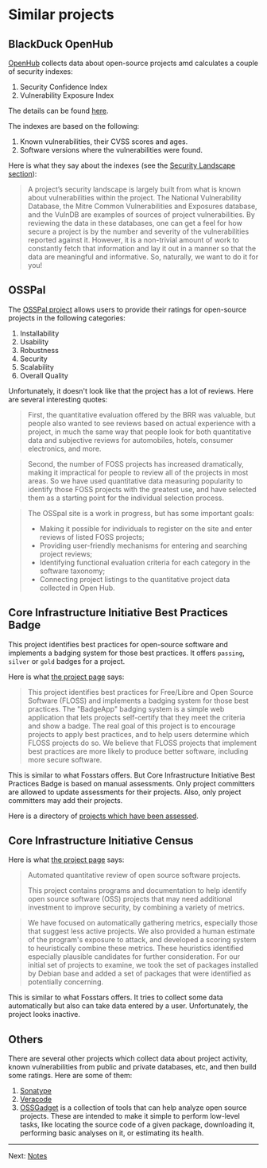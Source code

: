 # Similar projects

## BlackDuck OpenHub

[OpenHub](https://www.openhub.net) collects data about open-source projects amd calculates a couple of security indexes:

1.  Security Confidence Index
1.  Vulnerability Exposure Index

The details can be found [here](https://blog.openhub.net/about-pvr/).

The indexes are based on the following:

1.  Known vulnerabilities, their CVSS scores and ages.
1.  Software versions where the vulnerabilities were found.

Here is what they say about the indexes (see the [Security Landscape section](https://blog.openhub.net/about-pvr/)):

> A project’s security landscape is largely built from what is known about vulnerabilities within the project.
> The National Vulnerability Database, the Mitre Common Vulnerabilities and Exposures database, and the VulnDB are examples of sources of project vulnerabilities.
> By reviewing the data in these databases, one can get a feel for how secure a project is by the number and severity of the vulnerabilities reported against it.
> However, it is a non-trivial amount of work to constantly fetch that information and lay it out in a manner so that the data are meaningful and informative.
> So, naturally, we want to do it for you!

## OSSPal

The [OSSPal project](http://osspal.org/content/welcome-osspal) allows users to provide their ratings
for open-source projects in the following categories:

1.  Installability
1.  Usability
1.  Robustness
1.  Security
1.  Scalability
1.  Overall Quality

Unfortunately, it doesn't look like that the project has a lot of reviews. Here are several interesting quotes:

> First, the quantitative evaluation offered by the BRR was valuable, but people also wanted to see reviews based on actual experience with a project,
> in much the same way that people look for both quantitative data and subjective reviews for automobiles, hotels, consumer electronics, and more.

> Second, the number of FOSS projects has increased dramatically, making it impractical for people to review all of the projects in most areas.
> So we have used quantitative data measuring popularity to identify those FOSS projects with the greatest use,
> and have selected them as a starting point for the individual selection process.

> The OSSpal site is a work in progress, but has some important goals:
> - Making it possible for individuals to register on the site and enter reviews of listed FOSS projects;
> - Providing user-friendly mechanisms for entering and searching project reviews;
> - Identifying functional evaluation criteria for each category in the software taxonomy;
> - Connecting project listings to the quantitative project data collected in Open Hub.

## Core Infrastructure Initiative Best Practices Badge

This project identifies best practices for open-source software and implements a badging system for those best practices.
It offers `passing`, `silver` or `gold` badges for a project.

Here is what [the project page](https://github.com/coreinfrastructure/best-practices-badge) says:

> This project identifies best practices for Free/Libre and Open Source Software (FLOSS)
> and implements a badging system for those best practices.
> The "BadgeApp" badging system is a simple web application that lets projects self-certify that they meet the criteria
> and show a badge.
> The real goal of this project is to encourage projects to apply best practices,
> and to help users determine which FLOSS projects do so.
> We believe that FLOSS projects that implement best practices are more likely to produce better software,
> including more secure software.

This is similar to what Fosstars offers.
But Core Infrastructure Initiative Best Practices Badge is based on manual assessments.
Only project committers are allowed to update assessments for their projects.
Also, only project committers may add their projects.

Here is a directory of [projects which have been assessed](https://bestpractices.coreinfrastructure.org/en/projects).

## Core Infrastructure Initiative Census

Here is what [the project page](https://github.com/coreinfrastructure/census) says:

> Automated quantitative review of open source software projects.
>
> This project contains programs and documentation to help identify open source software (OSS) projects
> that may need additional investment to improve security, by combining a variety of metrics.

> We have focused on automatically gathering metrics, especially those that suggest less active projects.
> We also provided a human estimate of the program's exposure to attack,
> and developed a scoring system to heuristically combine these metrics.
> These heuristics identified especially plausible candidates for further consideration.
> For our initial set of projects to examine, we took the set of packages installed by Debian base
> and added a set of packages that were identified as potentially concerning.

This is similar to what Fosstars offers.
It tries to collect some data automatically but also can take data entered by a user.
Unfortunately, the project looks inactive.

## Others

There are several other projects which collect data about project activity,
known vulnerabilities from public and private databases, etc, and then build some ratings.
Here are some of them:

1.  [Sonatype](https://www.sonatype.com/appscan)
1.  [Veracode](https://www.veracode.com/blog/security-news/towards-better-risk-score-open-source-security)
1.  [OSSGadget](https://github.com/microsoft/OSSGadget) is a collection of tools that can help analyze open source projects. These are intended to make it simple to perform low-level tasks, like locating the source code of a given package, downloading it, performing basic analyses on it, or estimating its health.

---

Next: [Notes](notes.md)
